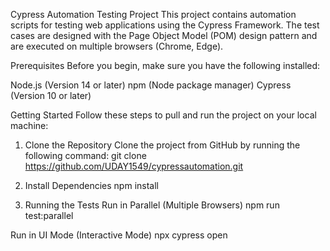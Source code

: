 Cypress Automation Testing Project
This project contains automation scripts for testing web applications using the Cypress Framework. The test cases are designed with the Page Object Model (POM) design pattern and are executed on multiple browsers (Chrome, Edge).

Prerequisites
Before you begin, make sure you have the following installed:

Node.js (Version 14 or later)
npm (Node package manager)
Cypress (Version 10 or later)

Getting Started
Follow these steps to pull and run the project on your local machine:
1. Clone the Repository
Clone the project from GitHub by running the following command:
git clone https://github.com/UDAY1549/cypressautomation.git

2. Install Dependencies
   npm install
3. Running the Tests
Run in Parallel (Multiple Browsers)
npm run test:parallel

Run in UI Mode (Interactive Mode)
npx cypress open
